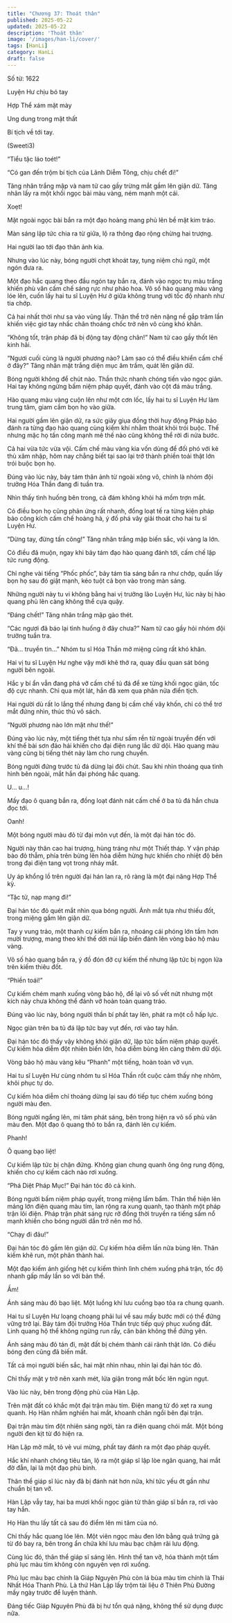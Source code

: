 ```yaml
---
title: "Chương 37: Thoát thân"
published: 2025-05-22
updated: 2025-05-22
description: 'Thoát thân'
image: '/images/han-li/cover/'
tags: [HanLi]
category: HanLi
draft: false
---
```


Số từ: 1622 






Luyện Hư chịu bó tay

Hợp Thể xám mặt mày

Ung dung trong mật thất

Bí tịch về tới tay.

(Sweeti3)





“Tiểu tặc láo toét!”

“Có gan đến trộm bí tịch của Lãnh Diễm Tông, chịu chết đi!”

Tăng nhân trắng mập và nam tử cao gầy trừng mắt gầm lên giận dữ. Tăng nhân lấy ra một khối ngọc bài màu vàng, ném mạnh một cái.

Xoẹt!

Mặt ngoài ngọc bài bắn ra một đạo hoàng mang phủ lên bề mặt kim tráo.

Màn sáng lập tức chia ra từ giữa, lộ ra thông đạo rộng chừng hai trượng.

Hai người lao tới đạo thân ảnh kia.

Nhưng vào lúc này, bóng người chợt khoát tay, tụng niệm chú ngữ, một ngón đưa ra.

Một đạo hắc quang theo đầu ngón tay bắn ra, đánh vào ngọc trụ màu trắng khiến phù văn cấm chế sáng rực như pháo hoa. Vô số hào quang màu vàng lóe lên, cuốn lấy hai tu sĩ Luyện Hư ở giữa không trung với tốc độ nhanh như tia chớp.

Cả hai nhất thời như sa vào vũng lầy. Thân thể trở nên nặng nề gắp trăm lần khiến việc giơ tay nhấc chân thoáng chốc trở nên vô cùng khó khăn.

“Không tốt, trận pháp đã bị động tay động chân!” Nam tử cao gầy thốt lên kinh hãi.

“Ngươi cuối cùng là người phương nào? Làm sao có thể điều khiển cấm chế ở đây?” Tăng nhân mặt trắng diện mục âm trầm, quát lên giận dữ.

Bóng người không để chút nào. Thần thức nhanh chóng tiến vào ngọc giản. Hai tay không ngừng bấm niệm pháp quyết, đánh vào cột đá màu trắng.

Hào quang màu vàng cuộn lên như một cơn lốc, lấy hai tu sĩ Luyện Hư làm trung tâm, giam cầm bọn họ vào giữa.

Hai người gầm lên giận dữ, ra sức giãy giụa đồng thời huy động Pháp bảo đánh ra từng đạo hào quang cùng kiếm khí nhằm thoát khỏi trói buộc. Thế nhưng mặc họ tấn công mạnh mẽ thế nào cũng không thể rời đi nửa bước.

Cả hai vừa tức vừa vội. Cấm chế màu vàng kia vốn dùng để đối phó với kẻ thù xâm nhập, hôm nay chẳng biết tại sao lại trở thành phiền toái thật lớn trói buộc bọn họ.

Đúng vào lúc này, bảy tám thân ảnh từ ngoài xông vô, chính là nhóm đội trưởng Hóa Thần đang đi tuần tra.

Nhìn thấy tình huống bên trong, cả đám không khỏi há mồm trợn mắt.

Có điều bọn họ cũng phản ứng rất nhanh, đồng loạt tế ra từng kiện pháp bảo công kích cấm chế hoàng hà, ý đố phá vây giải thoát cho hai tu sĩ Luyện Hư.

“Dừng tay, đừng tấn công!” Tăng nhân trắng mập biến sắc, vội vàng la lớn.

Có điều đã muộn, ngay khi bảy tám đạo hào quang đánh tới, cấm chế lập tức rung động.

Chỉ nghe vài tiếng “Phốc phốc”, bảy tám tia sáng bắn ra như chớp, quấn lấy bọn họ sau đó giật mạnh, kéo tuột cả bọn vào trong màn sáng.

Những người này tu vi không bằng hai vị trưởng lão Luyện Hư, lúc này bị hào quang phủ lên càng không thể cựa quậy.

“Đáng chết!” Tăng nhân trắng mập gào thét.

“Các ngươi đã báo lại tình huống ở đây chưa?” Nam tử cao gầy hỏi nhóm đội trưởng tuần tra.

“Đã… truyền tin…” Nhóm tu sĩ Hóa Thần mở miệng cũng rất khó khăn.

Hai vị tu sĩ Luyện Hư nghe vậy mới khẽ thở ra, quay đầu quan sát bóng người bên ngoài.

Hắc y bí ẩn vẫn đang phá vỡ cấm chế tủ đá để xe từng khối ngọc giản, tốc độ cực nhanh. Chỉ qua một lát, hắn đã xem qua phân nửa điển tịch.

Hai người dù rất lo lắng thế nhưng đang bị cấm chế vây khốn, chỉ có thể trơ mắt đứng nhìn, thúc thủ vô sách.

“Người phương nào lớn mật như thế!”

Đúng vào lúc này, một tiếng thét tựa như sấm rền từ ngoài truyền đến với khí thế bài sơn đảo hải khiến cho đại điện rung lắc dữ dội. Hào quang màu vàng cũng bị tiếng thét này làm cho rung chuyển.

Bóng người đứng trước tủ đá dừng lại đôi chút. Sau khi nhìn thoáng qua tình hình bên ngoài, mắt hắn đại phóng hắc quang.

U… u…!

Mấy đạo ô quang bắn ra, đồng loạt đánh nát cấm chế ở ba tủ đá hắn chưa đọc tới.

Oanh!

Một bóng người màu đỏ từ đại môn vụt đến, là một đại hán tóc đỏ.

Người này thân cao hai trượng, hùng tráng như một Thiết tháp. Y vận pháp bào đỏ thẫm, phía trên bừng lên hỏa diễm hừng hực khiến cho nhiệt độ bên trong đại điện tang vọt trong nháy mắt.

Uy áp khổng lồ trên người đại hán lan ra, rõ ràng là một đại năng Hợp Thể kỳ.

“Tặc tử, nạp mạng đi!”

Đại hán tóc đỏ quét mắt nhìn qua bóng người. Ánh mắt tựa như thiếu đốt, trong miệng gầm lên giận dữ.

Tay y vung trảo, một thanh cự kiếm bắn ra, nhoáng cái phóng lớn tầm hơn mười trượng, mang theo khí thế dời núi lấp biển đánh lên vòng bảo hộ màu vàng.

Vô số hào quang bắn ra, ý đồ đón đỡ cự kiếm thế nhưng lập tức bị ngọn lửa trên kiếm thiêu đốt.

“Phiền toái!”

Cự kiếm chém mạnh xuống vòng bảo hộ, để lại vô số vết nứt nhưng một kích này chưa không thể đánh vỡ hoàn toàn quang tráo.

Đúng vào lúc này, bóng người thần bí phất tay lên, phát ra một cỗ hấp lực.

Ngọc giàn trên ba tủ đá lập tức bay vụt đến, rơi vào tay hắn.

Đại hán tóc đỏ thấy vậy không khỏi giận dữ, lập tức bấm niệm pháp quyết. Cự kiếm hỏa diễm đột nhiên biến lớn, hỏa diễm bùng lên càng thêm dữ dội.

Vòng bảo hộ màu vàng kêu “Phanh” một tiếng, hoàn toàn vỡ vụn.

Hai tu sĩ Luyện Hư cùng nhóm tu sĩ Hóa Thần rốt cuộc cảm thấy nhẹ nhõm, khôi phục tự do.

Cự kiếm hỏa diễm chỉ thoáng dừng lại sau đó tiếp tục chém xuống bóng người màu đen.

Bóng người ngẩng lên, mi tâm phát sáng, bên trong hiện ra vô số phù văn màu đen. Một đạo ô quang thô to bắn ra, đánh lên cự kiếm.

Phanh!

Ô quang bạo liệt!

Cự kiếm lập tức bị chặn đứng. Không gian chung quanh ông ông rung động, khiến cho cự kiếm cách nào rơi xuống.

“Phá Diệt Pháp Mục!” Đại hán tóc đỏ cả kinh.

Bóng người bấm niệm pháp quyết, trong miệng lẩm bẩm. Thân thể hiện lên mảng lớn điện quang màu tím, lan rộng ra xung quanh, tạo thành một pháp trận lôi điện. Pháp trận phát sáng rực rỡ đồng thời truyền ra tiếng sấm nổ mạnh khiến cho bóng người dần trở nên mơ hồ.

“Chạy đi đâu!”

Đại hán tóc đỏ gầm lên giận dữ. Cự kiếm hỏa diễm lần nữa bùng lên. Thân kiếm khẽ run, một phân thành hai.

Một đạo kiếm ánh giống hệt cự kiếm thình lình chém xuống phá trận, tốc độ nhanh gấp mấy lần so với bản thể.

Ầm!

Ánh sáng màu đỏ bạo liệt. Một luồng khí lưu cuồng bạo tỏa ra chung quanh.

Hai tu sĩ Luyện Hư loạng choạng phải lui về sau mấy bước mới có thể đứng vững trở lại. Bảy tám đội trưởng Hóa Thần trực tiếp quỳ phục xuống đất. Linh quang hộ thể không ngừng run rẩy, căn bản không thể đứng yên.

Ánh sáng màu đỏ tán đi, mặt đất bị chém thành cái rãnh thật lớn. Có điều bóng đen cũng đã biến mất.

Tất cả mọi người biến sắc, hai mặt nhìn nhau, nhìn lại đại hán tóc đỏ.

Chỉ thấy mặt y trở nên xanh mét, lửa giận trong mắt bốc lên ngùn ngụt.

Vào lúc này, bên trong động phủ của Hàn Lập.

Trên mặt đất có khắc một đại trận màu tím. Điện mang từ đó xẹt ra xung quanh. Họ Hàn nhắm nghiền hai mắt, khoanh chân ngồi bên đại trận.

Đại trận màu tím đột nhiên sáng ngời, tản ra điện quang chói mắt. Một bóng người đen kịt từ đó hiện ra.

Hàn Lập mở mắt, tỏ vẻ vui mừng, phất tay đánh ra một đạo pháp quyết.

Hắc khí nhanh chóng tiêu tán, lộ ra một giáp sĩ lập lòe ngân quang, hai mắt đờ đẫn, lại là một đạo phù binh.

Thân thể giáp sĩ lúc này đã bị đánh nát hơn nửa, khí tức yếu ớt gần như chuẩn bị tan vỡ.

Hàn Lập vẫy tay, hai ba mươi khối ngọc giản từ thân giáp sĩ bắn ra, rơi vào tay hắn.

Họ Hàn thu lấy tất cả sau đó điểm lên mi tâm của nó.

Chỉ thấy hắc quang lóe lên. Một viên ngọc màu đen lớn bằng quả trứng gà từ đó bay ra, bên trong ẩn chứa khí lưu màu bạc chậm rãi lưu động.

Cùng lúc đó, thân thể giáp sĩ sáng lên. Hình thể tan vỡ, hóa thành một tấm phù lục màu tím không còn nguyên vẹn rơi xuống.

Phù lục màu bạc chính là Giáp Nguyên Phù còn lá bùa màu tím chính là Thái Nhất Hóa Thanh Phù. Là thứ Hàn Lập lấy trộm tài liệu ở Thiên Phù Đường mấy ngày trước để luyện thành.

Đáng tiếc Giáp Nguyên Phù đã bị hư tổn quá nặng, không thể sử dụng được nữa.
